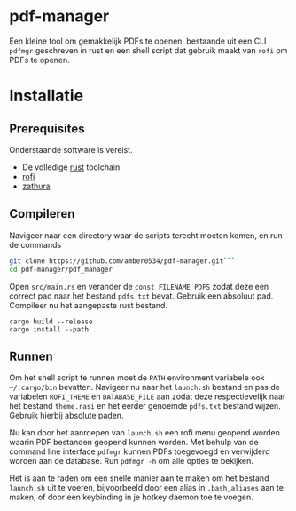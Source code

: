 # pdf-manager

Een kleine tool om gemakkelijk PDFs te openen,
bestaande uit een CLI `pdfmgr` geschreven in rust en
een shell script dat gebruik maakt van `rofi` om PDFs te openen.

# Installatie

## Prerequisites

Onderstaande software is vereist.
* De volledige [rust](https://github.com/rust-lang/rust) toolchain
* [rofi](https://github.com/davatorium/rofi)
* [zathura](https://github.com/pwmt/zathura)

## Compileren

Navigeer naar een directory waar de scripts terecht moeten komen,
en run de commands
```bash
git clone https://github.com/amber0534/pdf-manager.git```
cd pdf-manager/pdf_manager
```

Open `src/main.rs` en verander de `const FILENAME_PDFS` zodat
deze een correct pad naar het bestand `pdfs.txt` bevat.
Gebruik een absoluut pad.
Compileer nu het aangepaste rust bestand.

```
cargo build --release
cargo install --path .
```

## Runnen

Om het shell script te runnen moet de `PATH` environment
variabele ook `~/.cargo/bin` bevatten.
Navigeer nu naar het `launch.sh` bestand en pas de variabelen
`ROFI_THEME` en `DATABASE_FILE` aan zodat deze respectievelijk
naar het bestand `theme.rasi` en het eerder genoemde `pdfs.txt` bestand
wijzen.
Gebruik hierbij absolute paden.

Nu kan door het aanroepen van `launch.sh` een rofi menu geopend
worden waarin PDF bestanden geopend kunnen worden.
Met behulp van de command line interface `pdfmgr` kunnen
PDFs toegevoegd en verwijderd worden aan de database.
Run `pdfmgr -h` om alle opties te bekijken.

Het is aan te raden om een snelle manier aan te maken om
het bestand `launch.sh` uit te voeren, bijvoorbeeld
door een alias in `.bash_aliases` aan te maken,
of door een keybinding in je hotkey daemon toe te voegen.


